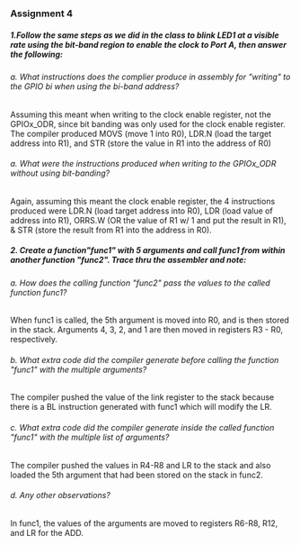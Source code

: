 ### Assignment 4

##### 1.Follow the same steps as we did in the class to blink LED1 at a visible rate using the bit-band region to enable the clock to Port A, then answer the following:
######    a. What instructions does the complier produce in assembly for "writing" to the GPIO bi when using the bi-band address?
Assuming this meant when writing to the clock enable register, not the GPIOx_ODR, since bit banding was only used for the clock enable register.  The compiler produced MOVS (move 1 into R0), LDR.N (load the target address into R1), and STR (store the value in R1 into the address of R0)


######    a. What were the instructions produced when writing to the GPIOx_ODR without using bit-banding?
Again, assuming this meant the clock enable register, the 4 instructions produced were LDR.N (load target address into R0), LDR (load value of address into R1), ORRS.W (OR the value of R1 w/ 1 and put the result in R1), & STR (store the result from R1 into the address in R0).


##### 2. Create a function"func1" with 5 arguments and call func1 from within another function "func2". Trace thru the assembler and note:

######  a. How does the calling function "func2" pass the values to the called function func1?
When func1 is called, the 5th argument is moved into R0, and is then stored in the stack. Arguments 4, 3, 2, and 1 are then moved in registers R3 - R0, respectively.

######  b. What extra code did the compiler generate before calling the function "func1" with the multiple arguments?
The compiler pushed the value of the link register to the stack because there is a BL instruction generated with func1 which will modify the LR.

######  c. What extra code did the compiler generate inside the called function "func1" with the multiple list of arguments?
The compiler pushed the values in R4-R8 and LR to the stack and also loaded the 5th argument that had been stored on the stack in func2.

###### d. Any other observations?
In func1, the values of the arguments are moved to registers R6-R8, R12, and LR for the ADD.
